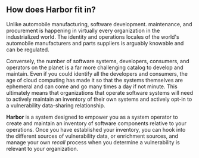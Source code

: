 ## How does Harbor fit in?

Unlike automobile manufacturing, software development. maintenance, and procurement is happening in 
virtually every organization in the industrialized world. The identity and operations locales of the
world's automobile manufacturers and parts suppliers is arguably knowable and can be regulated. 

Conversely, the number of software systems, developers, consumers, and operators on the planet is a 
far more challenging catalog to develop and maintain. Even if you could identify all the developers 
and consumers, the age of cloud computing has made it so that the systems themselves are ephemeral 
and can come and go many times a day if not minute. This ultimately means that organizations that 
operate software systems will need to actively maintain an inventory of their own systems and actively 
opt-in to a vulnerability data-sharing relationship. 

**Harbor** is a system designed to empower you as a system operator to create and maintain an 
inventory of software components relative to your operations. Once you have established your inventory, 
you can hook into the different sources of vulnerability data, or enrichment sources, and manage 
your own _recall_ process when you determine a vulnerability is relevant to your organization.

